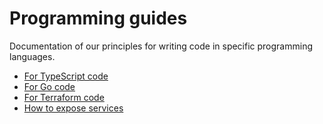 # Programming guides

Documentation of our principles for writing code in specific programming languages.

- [For TypeScript code](typescript.md)
- [For Go code](go.md)
- [For Terraform code](terraform.md)
- [How to expose services](exposing-services.md)
